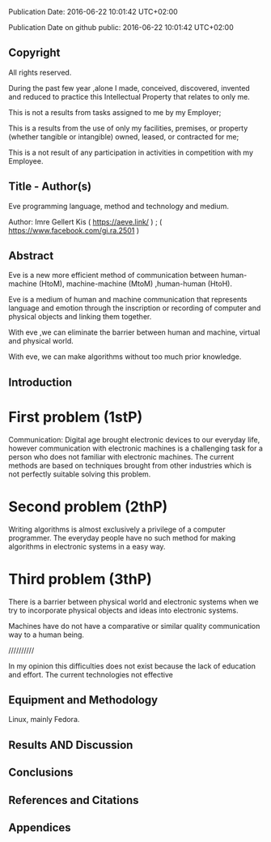 Publication Date: 2016-06-22 10:01:42 UTC+02:00

Publication Date on github public: 2016-06-22 10:01:42 UTC+02:00

Copyright
---------------

All rights reserved.

During the past few year ,alone I made, conceived, discovered,
invented and reduced to practice this Intellectual Property that
relates to only me.

This is not a results from tasks
assigned to me by my Employer; 

This is a results from the use of
only my facilities, premises, or property (whether
tangible or intangible) owned, leased, or contracted for me; 

This is a not result of any participation in activities in competition with 
my Employee.

Title - Author(s)
---------------------------

Eve programming language, method and technology and medium.

Author: Imre Gellert Kis ( https://aeve.link/ ) ; ( https://www.facebook.com/gi.ra.2501 )

Abstract
---------------------------

Eve is a new more efficient method of communication between 
human-machine (HtoM), machine-machine (MtoM) ,human-human (HtoH). 

Eve is a medium of human and machine communication that represents language and emotion 
through the inscription or recording of computer and physical objects and linking them together.

With eve ,we can eliminate the barrier between human and machine, virtual and physical world. 

With eve, we can make algorithms without too much prior knowledge. 

Introduction
---------------------------

First problem (1stP)
==============

Communication: 
Digital age brought electronic devices to our everyday life, however communication with electronic machines is 
a challenging task for a person who does not familiar with electronic machines. The current methods are based 
on techniques brought from other industries which is not perfectly suitable solving this problem.

Second problem (2thP)
==============

Writing algorithms is almost exclusively a privilege of a computer programmer. The everyday people have no such 
method for making algorithms in electronic systems in a easy way.

Third problem (3thP)
==============

There is a barrier between physical world and electronic systems when we try to incorporate physical objects 
and ideas into electronic systems.

Machines have do not have a comparative or similar quality communication way to a human being.

//////////

In my opinion this difficulties does not exist because the lack of education and effort.
The current technologies not effective

Equipment and Methodology
---------------------------

Linux, mainly Fedora.

Results AND Discussion
---------------------------

Conclusions
---------------------------

References and Citations
---------------------------

Appendices
---------------------------

